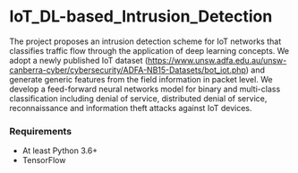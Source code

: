 # IoT_DL-based_Intrusion_Detection

The project proposes an intrusion detection scheme for IoT networks that classifies traffic flow through the application of deep learning concepts. 
We adopt a newly published IoT dataset (https://www.unsw.adfa.edu.au/unsw-canberra-cyber/cybersecurity/ADFA-NB15-Datasets/bot_iot.php) and generate generic features from the field information in packet level. We develop a feed-forward neural networks model for binary and multi-class classification including denial of service, distributed denial of service, reconnaissance and information theft attacks against IoT devices.

### Requirements
* At least Python 3.6+
* TensorFlow
